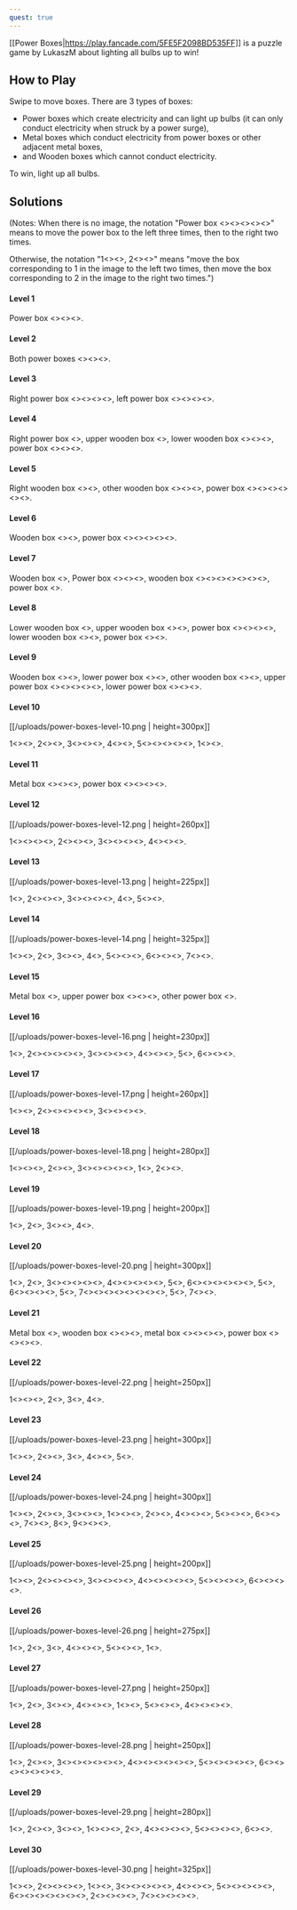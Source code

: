 ```yaml
---
quest: true
---
```


[[Power Boxes|https://play.fancade.com/5FE5F2098BD535FF]] is a puzzle game by LukaszM about lighting all bulbs up to win!

## How to Play

Swipe to move boxes. There are 3 types of boxes:

- Power boxes which create electricity and can light up bulbs (it can only conduct electricity when struck by a power surge),
- Metal boxes which conduct electricity from power boxes or other adjacent metal boxes,
- and Wooden boxes which cannot conduct electricity.

To win, light up all bulbs.

## Solutions

(Notes: When there is no image, the notation "Power box <<W>><<W>><<W>><<E>><<E>>" means to move the power box to the left three times, then to the right two times.

Otherwise, the notation "1<<W>><<W>>, 2<<E>><<E>>" means "move the box corresponding to 1 in the image to the left two times, then move the box corresponding to 2 in the image to the right two times.")

#### Level 1 

Power box <<W>><<W>><<W>>.

#### Level 2 

Both power boxes <<E>><<E>><<E>>.

#### Level 3 

Right power box <<E>><<E>><<E>><<E>>, left power box <<E>><<E>><<E>><<E>>.

#### Level 4

Right power box <<E>>, upper wooden box <<W>>, lower wooden box <<E>><<E>><<E>>, power box <<E>><<E>><<E>>.

#### Level 5

Right wooden box <<E>><<E>>, other wooden box <<E>><<E>><<E>>, power box <<E>><<E>><<W>><<W>><<W>><<W>>.

#### Level 6

Wooden box <<W>><<W>>, power box <<E>><<E>><<E>><<E>><<E>>.

#### Level 7

Wooden box <<W>>, Power box <<W>><<W>><<W>>, wooden box <<E>><<E>><<E>><<W>><<W>><<W>><<W>>, power box <<E>>.

#### Level 8

Lower wooden box <<E>>, upper wooden box <<W>><<W>>, power box <<W>><<W>><<W>><<E>>, lower wooden box <<E>><<E>>, power box <<E>><<E>>.

#### Level 9

Wooden box <<W>><<W>>, lower power box <<E>><<E>>, other wooden box <<W>><<W>>, upper power box <<E>><<E>><<E>><<E>><<E>>, lower power box <<E>><<E>><<E>>.

#### Level 10

[[/uploads/power-boxes-level-10.png | height=300px]]

1<<W>><<W>>, 2<<E>><<E>>, 3<<E>><<E>><<E>>, 4<<E>><<E>>, 5<<W>><<W>><<W>><<W>><<W>>, 1<<E>><<E>>.

#### Level 11

Metal box <<W>><<W>><<W>>, power box <<W>><<W>><<W>><<W>>.

#### Level 12

[[/uploads/power-boxes-level-12.png | height=260px]]

1<<W>><<W>><<E>><<E>>, 2<<W>><<W>><<E>>, 3<<E>><<E>><<W>><<W>>, 4<<E>><<E>><<W>>.

#### Level 13

[[/uploads/power-boxes-level-13.png | height=225px]]

1<<W>>, 2<<E>><<E>><<E>>, 3<<E>><<E>><<E>><<E>>, 4<<E>>, 5<<W>><<W>>.

#### Level 14

[[/uploads/power-boxes-level-14.png | height=325px]]

1<<E>><<E>>, 2<<W>>, 3<<W>><<W>>, 4<<W>>, 5<<E>><<W>><<W>>, 6<<E>><<E>><<W>>, 7<<E>><<E>>.

#### Level 15

Metal box <<E>>, upper power box <<W>><<E>><<E>>, other power box <<E>>.

#### Level 16

[[/uploads/power-boxes-level-16.png | height=230px]]

1<<E>>, 2<<E>><<E>><<E>><<E>><<E>>, 3<<E>><<E>><<E>><<E>>, 4<<E>><<E>><<E>>, 5<<W>>, 6<<W>><<W>><<E>>.

#### Level 17

[[/uploads/power-boxes-level-17.png | height=260px]]

1<<E>><<E>>, 2<<E>><<E>><<E>><<E>><<E>>, 3<<E>><<E>><<E>><<E>>.

#### Level 18

[[/uploads/power-boxes-level-18.png | height=280px]]

1<<E>><<W>><<W>>, 2<<W>><<W>>, 3<<E>><<W>><<W>><<W>><<W>>, 1<<W>>, 2<<W>><<W>>.

#### Level 19

[[/uploads/power-boxes-level-19.png | height=200px]]

1<<W>>, 2<<W>>, 3<<E>><<E>>, 4<<W>>.

#### Level 20

[[/uploads/power-boxes-level-20.png | height=300px]]

1<<W>>, 2<<W>>, 3<<W>><<W>><<E>><<E>><<E>>, 4<<W>><<W>><<E>><<E>><<E>>, 5<<E>>, 6<<W>><<W>><<W>><<W>><<E>><<E>>, 5<<W>>, 6<<E>><<E>><<E>><<E>>, 5<<E>>, 7<<W>><<W>><<W>><<W>><<W>><<W>><<E>><<E>>, 5<<W>>, 7<<E>><<E>>.

#### Level 21

Metal box <<W>>, wooden box <<E>><<E>><<E>>, metal box <<E>><<E>><<E>><<E>>, power box <<E>><<E>><<E>><<E>>.

#### Level 22

[[/uploads/power-boxes-level-22.png | height=250px]]

1<<W>><<W>><<W>>, 2<<E>>, 3<<E>>, 4<<W>>.

#### Level 23

[[/uploads/power-boxes-level-23.png | height=300px]]

1<<W>><<W>>, 2<<E>><<E>>, 3<<W>>, 4<<E>><<E>>, 5<<E>>.

#### Level 24

[[/uploads/power-boxes-level-24.png | height=300px]]

1<<E>><<E>>, 2<<E>><<E>>, 3<<E>><<E>><<E>>, 1<<W>><<W>><<W>>, 2<<W>><<W>>, 4<<E>><<E>><<W>>, 5<<E>><<E>><<E>>, 6<<E>><<E>><<E>>, 7<<E>><<E>>, 8<<E>>, 9<<W>><<W>><<E>>.

#### Level 25

[[/uploads/power-boxes-level-25.png | height=200px]]

1<<W>><<W>>, 2<<W>><<W>><<W>><<W>>, 3<<W>><<W>><<W>><<W>>, 4<<W>><<W>><<W>><<W>><<W>>, 5<<W>><<W>><<W>><<W>>, 6<<W>><<W>><<W>><<W>>.

#### Level 26

[[/uploads/power-boxes-level-26.png | height=275px]]

1<<E>>, 2<<E>>, 3<<E>>, 4<<E>><<E>><<E>>, 5<<E>><<E>><<E>>, 1<<E>>.

#### Level 27

[[/uploads/power-boxes-level-27.png | height=250px]]

1<<E>>, 2<<W>>, 3<<E>><<E>>, 4<<W>><<W>><<W>>, 1<<W>><<W>>, 5<<W>><<W>><<W>>, 4<<W>><<W>><<W>><<W>>.

#### Level 28

[[/uploads/power-boxes-level-28.png | height=250px]]

1<<E>>, 2<<W>><<W>>, 3<<W>><<W>><<W>><<W>><<W>><<E>>, 4<<W>><<W>><<W>><<W>><<W>><<W>>, 5<<W>><<W>><<W>><<W>><<W>>, 6<<W>><<W>><<W>><<W>><<W>><<W>><<W>>.

#### Level 29

[[/uploads/power-boxes-level-29.png | height=280px]]

1<<E>>, 2<<E>><<E>>, 3<<E>><<E>>, 1<<W>><<W>><<W>>, 2<<E>>, 4<<E>><<E>><<W>><<W>>, 5<<E>><<E>><<E>><<W>>, 6<<E>><<E>>.

#### Level 30

[[/uploads/power-boxes-level-30.png | height=325px]]

1<<W>><<W>>, 2<<W>><<W>><<W>><<W>>, 1<<E>><<E>>, 3<<W>><<W>><<W>><<W>><<E>>, 4<<W>><<W>><<E>>, 5<<W>><<W>><<W>><<E>><<E>>, 6<<W>><<W>><<W>><<W>><<E>><<E>><<E>>, 2<<E>><<E>><<E>><<E>>, 7<<E>><<E>><<E>><<E>><<E>>.

